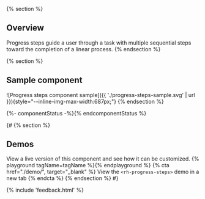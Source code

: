 {% section %}
  ## Overview
  Progress steps guide a user through a task with multiple sequential steps 
  toward the completion of a linear process.
{% endsection %}

{% section %}
  ## Sample component
  ![Progress steps component sample]({{ 
  './progress-steps-sample.svg' | url 
  }}){style="--inline-img-max-width:687px;"}
{% endsection %}

{%- componentStatus -%}{% endcomponentStatus %}

{#
{% section %}
  ## Demos
  View a live version of this component and see how it can be customized.
  {% playground tagName=tagName %}{% endplayground %}
  {% cta href="./demo/", target="_blank" %}
    View the `<rh-progress-steps>` demo in a new tab
  {% endcta %}
{% endsection %}
#}

{% include 'feedback.html' %}